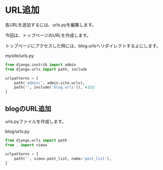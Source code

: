 # URL追加

各URLを追加するには、urls.pyを編集します。

今回は、トップページのURLを作成します。

トップページにアクセスした時には、blog.urlsへリダイレクトするよにします。

mysite/urls.py
```python:mysite/urls.py
from django.contrib import admin
from django.urls import path, include

urlpatterns = [
    path('admin/', admin.site.urls),
    path('', include('blog.urls')), #追加
]
```

## blogのURL追加

urls.pyファイルを作成します。

blog/urls.py
```python:blog/urls.py
from django.urls import path
from . import views

urlpatterns = [
    path('', views.post_list, name='post_list'),
]
```
